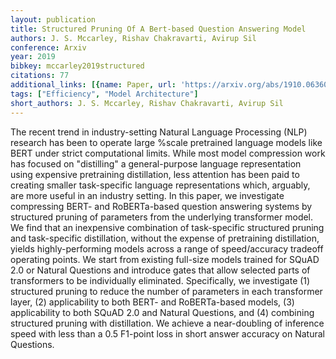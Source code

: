 ```yaml
---
layout: publication
title: Structured Pruning Of A Bert-based Question Answering Model
authors: J. S. Mccarley, Rishav Chakravarti, Avirup Sil
conference: Arxiv
year: 2019
bibkey: mccarley2019structured
citations: 77
additional_links: [{name: Paper, url: 'https://arxiv.org/abs/1910.06360'}]
tags: ["Efficiency", "Model Architecture"]
short_authors: J. S. Mccarley, Rishav Chakravarti, Avirup Sil
---
```

The recent trend in industry-setting Natural Language Processing (NLP)
research has been to operate large %scale pretrained language models like BERT
under strict computational limits. While most model compression work has
focused on "distilling" a general-purpose language representation using
expensive pretraining distillation, less attention has been paid to creating
smaller task-specific language representations which, arguably, are more useful
in an industry setting. In this paper, we investigate compressing BERT- and
RoBERTa-based question answering systems by structured pruning of parameters
from the underlying transformer model. We find that an inexpensive combination
of task-specific structured pruning and task-specific distillation, without the
expense of pretraining distillation, yields highly-performing models across a
range of speed/accuracy tradeoff operating points. We start from existing
full-size models trained for SQuAD 2.0 or Natural Questions and introduce gates
that allow selected parts of transformers to be individually eliminated.
Specifically, we investigate (1) structured pruning to reduce the number of
parameters in each transformer layer, (2) applicability to both BERT- and
RoBERTa-based models, (3) applicability to both SQuAD 2.0 and Natural
Questions, and (4) combining structured pruning with distillation. We achieve a
near-doubling of inference speed with less than a 0.5 F1-point loss in short
answer accuracy on Natural Questions.